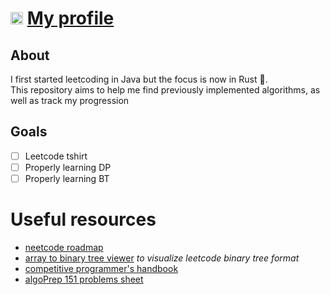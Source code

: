 # <img src="https://zupimages.net/up/21/08/l0ho.png" width="20" height="20">  [My profile](https://leetcode.com/dirdr/)
## About
I first started leetcoding in Java but the focus is now in Rust 🦀. \
This repository aims to help me find previously implemented algorithms, as well as track my progression

## Goals
- [ ] Leetcode tshirt
- [ ] Properly learning DP
- [ ] Properly learning BT

# Useful resources
- [neetcode roadmap](https://neetcode.io/roadmap)
- [array to binary tree viewer](https://eniac00.github.io/btv/) _to visualize leetcode binary tree format_
- [competitive programmer's handbook](https://cses.fi/book/book.pdf)
- [algoPrep 151 problems sheet](https://docs.google.com/spreadsheets/d/1kyHfGGaLTzWspcqMUUS5Httmip7t8LJB0P-uPrRLGos/edit#gid=0)
